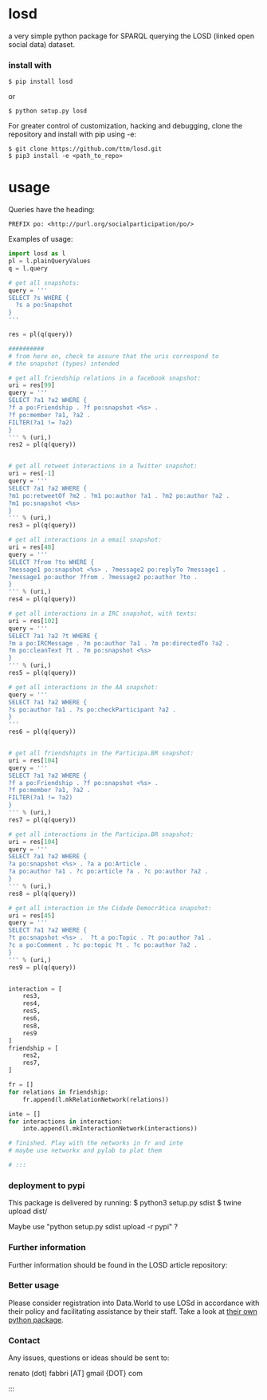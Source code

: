 # losd
a very simple python package for SPARQL querying the LOSD (linked open social data) dataset.

### install with
    $ pip install losd

or

    $ python setup.py losd

For greater control of customization, hacking and debugging, clone the repository and install with pip using -e:

    $ git clone https://github.com/ttm/losd.git
    $ pip3 install -e <path_to_repo>

# usage

Queries have the heading:
```sparql
PREFIX po: <http://purl.org/socialparticipation/po/>
```

Examples of usage:

```python
import losd as l
pl = l.plainQueryValues
q = l.query

# get all snapshots:
query = '''
SELECT ?s WHERE {
  ?s a po:Snapshot
}
'''

res = pl(q(query))

##########
# from here on, check to assure that the uris correspond to
# the snapshot (types) intended

# get all friendship relations in a facebook snapshot:
uri = res[99]
query = '''
SELECT ?a1 ?a2 WHERE {
?f a po:Friendship . ?f po:snapshot <%s> .
?f po:member ?a1, ?a2 .
FILTER(?a1 != ?a2)
}
''' % (uri,)
res2 = pl(q(query))


# get all retweet interactions in a Twitter snapshot:
uri = res[-1]
query = '''
SELECT ?a1 ?a2 WHERE {
?m1 po:retweetOf ?m2 . ?m1 po:author ?a1 . ?m2 po:author ?a2 .
?m1 po:snapshot <%s>
}
''' % (uri,)
res3 = pl(q(query))

# get all interactions in a email snapshot:
uri = res[48]
query = '''
SELECT ?from ?to WHERE {
?message1 po:snapshot <%s> . ?message2 po:replyTo ?message1 .
?message1 po:author ?from . ?message2 po:author ?to .
}
''' % (uri,)
res4 = pl(q(query))

# get all interactions in a IRC snapshot, with texts:
uri = res[102]
query = '''
SELECT ?a1 ?a2 ?t WHERE {
?m a po:IRCMessage . ?m po:author ?a1 . ?m po:directedTo ?a2 .
?m po:cleanText ?t . ?m po:snapshot <%s>
}
''' % (uri,)
res5 = pl(q(query))

# get all interactions in the AA snapshot:
query = '''
SELECT ?a1 ?a2 WHERE {
?s po:author ?a1 . ?s po:checkParticipant ?a2 .
}
'''
res6 = pl(q(query))


# get all friendshipts in the Participa.BR snapshot:
uri = res[104]
query = '''
SELECT ?a1 ?a2 WHERE {
?f a po:Friendship . ?f po:snapshot <%s> .
?f po:member ?a1, ?a2 .
FILTER(?a1 != ?a2)
}
''' % (uri,)
res7 = pl(q(query))

# get all interactions in the Participa.BR snapshot:
uri = res[104]
query = '''
SELECT ?a1 ?a2 WHERE {
?a po:snapshot <%s> . ?a a po:Article .
?a po:author ?a1 . ?c po:article ?a . ?c po:author ?a2 .
}
''' % (uri,)
res8 = pl(q(query))

# get all interaction in the Cidade Democrática snapshot:
uri = res[45]
query = '''
SELECT ?a1 ?a2 WHERE {
?t po:snapshot <%s> .  ?t a po:Topic . ?t po:author ?a1 .
?c a po:Comment . ?c po:topic ?t . ?c po:author ?a2 .
}
''' % (uri,)
res9 = pl(q(query))


interaction = [
    res3,
    res4,
    res5,
    res6,
    res8,
    res9
]
friendship = [
    res2,
    res7,
]

fr = []
for relations in friendship:
    fr.append(l.mkRelationNetwork(relations))

inte = []
for interactions in interaction:
    inte.append(l.mkInteractionNetwork(interactions))

# finished. Play with the networks in fr and inte
# maybe use networkx and pylab to plat them

# :::
```

### deployment to pypi
This package іs delivered by running:
  $ python3 setup.py sdist
  $ twine upload dist/

Maybe use "python setup.py sdist upload -r pypi" ?

### Further information
Further information should be found in the LOSD article repository:

### Better usage
Please consider registration into Data.World to use LOSd in accordance with their policy and facilitating assistance by their staff.
Take a look at [their own python package](https://pypi.org/project/datadotworld/).

### Contact
Any issues, questions or ideas should be sent to:

renato (dot) fabbri [AT] gmail {DOT} com

:::
